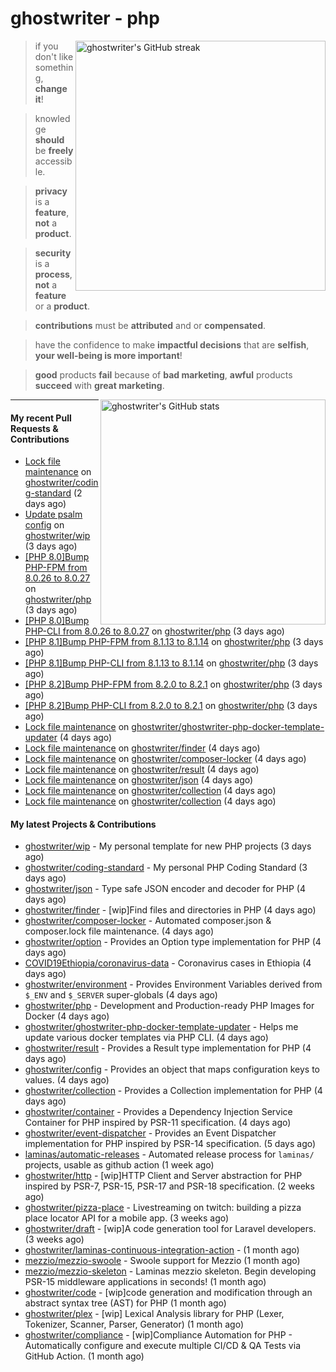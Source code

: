 # ghostwriter - php

<img alt="ghostwriter's GitHub streak" width="400px" align="right" src="https://github-readme-streak-stats.herokuapp.com/?cache_seconds=1800&user=ghostwriter">

> if you don't like something, **change it**!

> knowledge **should** be **freely** accessible.

> **privacy** is a **feature**, **not** a **product**.

> **security** is a **process**, **not** a **feature** or a **product**.

> **contributions** must be **attributed** and or **compensated**.

> have the confidence to make **impactful decisions** that are **selfish**, **your well-being is more important**!

> **good** products **fail** because of **bad marketing**, **awful** products **succeed** with **great marketing**.

<img alt="ghostwriter's GitHub stats" width="360px" align="right" src="https://github-readme-stats.vercel.app/api?cache_seconds=1800&username=ghostwriter&show_icons=true&count_private=true&hide_title=true&hide_rank=true&icon_color=333">

---

#### My recent Pull Requests & Contributions

- [Lock file maintenance](https://github.com/ghostwriter/coding-standard/pull/2) on [ghostwriter/coding-standard](https://github.com/ghostwriter/coding-standard) (2 days ago)
- [Update psalm config](https://github.com/ghostwriter/wip/pull/29) on [ghostwriter/wip](https://github.com/ghostwriter/wip) (3 days ago)
- [[PHP 8.0]Bump PHP-FPM from 8.0.26 to 8.0.27](https://github.com/ghostwriter/php/pull/272) on [ghostwriter/php](https://github.com/ghostwriter/php) (3 days ago)
- [[PHP 8.0]Bump PHP-CLI from 8.0.26 to 8.0.27](https://github.com/ghostwriter/php/pull/271) on [ghostwriter/php](https://github.com/ghostwriter/php) (3 days ago)
- [[PHP 8.1]Bump PHP-FPM from 8.1.13 to 8.1.14](https://github.com/ghostwriter/php/pull/270) on [ghostwriter/php](https://github.com/ghostwriter/php) (3 days ago)
- [[PHP 8.1]Bump PHP-CLI from 8.1.13 to 8.1.14](https://github.com/ghostwriter/php/pull/269) on [ghostwriter/php](https://github.com/ghostwriter/php) (3 days ago)
- [[PHP 8.2]Bump PHP-FPM from 8.2.0 to 8.2.1](https://github.com/ghostwriter/php/pull/268) on [ghostwriter/php](https://github.com/ghostwriter/php) (3 days ago)
- [[PHP 8.2]Bump PHP-CLI from 8.2.0 to 8.2.1](https://github.com/ghostwriter/php/pull/267) on [ghostwriter/php](https://github.com/ghostwriter/php) (3 days ago)
- [Lock file maintenance](https://github.com/ghostwriter/ghostwriter-php-docker-template-updater/pull/8) on [ghostwriter/ghostwriter-php-docker-template-updater](https://github.com/ghostwriter/ghostwriter-php-docker-template-updater) (4 days ago)
- [Lock file maintenance](https://github.com/ghostwriter/finder/pull/2) on [ghostwriter/finder](https://github.com/ghostwriter/finder) (4 days ago)
- [Lock file maintenance](https://github.com/ghostwriter/composer-locker/pull/2) on [ghostwriter/composer-locker](https://github.com/ghostwriter/composer-locker) (4 days ago)
- [Lock file maintenance](https://github.com/ghostwriter/result/pull/10) on [ghostwriter/result](https://github.com/ghostwriter/result) (4 days ago)
- [Lock file maintenance](https://github.com/ghostwriter/json/pull/12) on [ghostwriter/json](https://github.com/ghostwriter/json) (4 days ago)
- [Lock file maintenance](https://github.com/ghostwriter/collection/pull/10) on [ghostwriter/collection](https://github.com/ghostwriter/collection) (4 days ago)
- [Lock file maintenance](https://github.com/ghostwriter/collection/pull/9) on [ghostwriter/collection](https://github.com/ghostwriter/collection) (4 days ago)

#### My latest Projects & Contributions

- [ghostwriter/wip](https://github.com/ghostwriter/wip) - My personal template for new PHP projects (3 days ago)
- [ghostwriter/coding-standard](https://github.com/ghostwriter/coding-standard) - My personal PHP Coding Standard (3 days ago)
- [ghostwriter/json](https://github.com/ghostwriter/json) - Type safe JSON encoder and decoder for PHP (4 days ago)
- [ghostwriter/finder](https://github.com/ghostwriter/finder) - [wip]Find files and directories in PHP (4 days ago)
- [ghostwriter/composer-locker](https://github.com/ghostwriter/composer-locker) - Automated composer.json &amp; composer.lock file maintenance. (4 days ago)
- [ghostwriter/option](https://github.com/ghostwriter/option) - Provides an Option type implementation for PHP (4 days ago)
- [COVID19Ethiopia/coronavirus-data](https://github.com/COVID19Ethiopia/coronavirus-data) - Coronavirus cases in Ethiopia (4 days ago)
- [ghostwriter/environment](https://github.com/ghostwriter/environment) - Provides Environment Variables derived from `$_ENV` and `$_SERVER` super-globals (4 days ago)
- [ghostwriter/php](https://github.com/ghostwriter/php) - Development and Production-ready PHP Images for Docker (4 days ago)
- [ghostwriter/ghostwriter-php-docker-template-updater](https://github.com/ghostwriter/ghostwriter-php-docker-template-updater) - Helps me update various docker templates via PHP CLI. (4 days ago)
- [ghostwriter/result](https://github.com/ghostwriter/result) - Provides a Result type implementation for PHP (4 days ago)
- [ghostwriter/config](https://github.com/ghostwriter/config) - Provides an object that maps configuration keys to values. (4 days ago)
- [ghostwriter/collection](https://github.com/ghostwriter/collection) - Provides a Collection implementation for PHP (4 days ago)
- [ghostwriter/container](https://github.com/ghostwriter/container) - Provides a Dependency Injection Service Container for PHP inspired by PSR-11 specification. (4 days ago)
- [ghostwriter/event-dispatcher](https://github.com/ghostwriter/event-dispatcher) - Provides an Event Dispatcher implementation for PHP inspired by PSR-14 specification. (5 days ago)
- [laminas/automatic-releases](https://github.com/laminas/automatic-releases) - Automated release process for `laminas/` projects, usable as github action (1 week ago)
- [ghostwriter/http](https://github.com/ghostwriter/http) - [wip]HTTP Client and Server abstraction for PHP inspired by PSR-7, PSR-15, PSR-17 and PSR-18 specification. (2 weeks ago)
- [ghostwriter/pizza-place](https://github.com/ghostwriter/pizza-place) - Livestreaming on twitch: building a pizza place locator API for a mobile app. (3 weeks ago)
- [ghostwriter/draft](https://github.com/ghostwriter/draft) - [wip]A code generation tool for Laravel developers. (3 weeks ago)
- [ghostwriter/laminas-continuous-integration-action](https://github.com/ghostwriter/laminas-continuous-integration-action) -  (1 month ago)
- [mezzio/mezzio-swoole](https://github.com/mezzio/mezzio-swoole) - Swoole support for Mezzio (1 month ago)
- [mezzio/mezzio-skeleton](https://github.com/mezzio/mezzio-skeleton) - Laminas mezzio skeleton. Begin developing PSR-15 middleware applications in seconds! (1 month ago)
- [ghostwriter/code](https://github.com/ghostwriter/code) - [wip]code generation and modification through an abstract syntax tree (AST) for PHP (1 month ago)
- [ghostwriter/plex](https://github.com/ghostwriter/plex) - [wip] Lexical Analysis library for PHP (Lexer, Tokenizer, Scanner, Parser, Generator) (1 month ago)
- [ghostwriter/compliance](https://github.com/ghostwriter/compliance) - [wip]Compliance Automation for PHP - Automatically configure and execute multiple CI/CD &amp; QA Tests via GitHub Action. (1 month ago)
